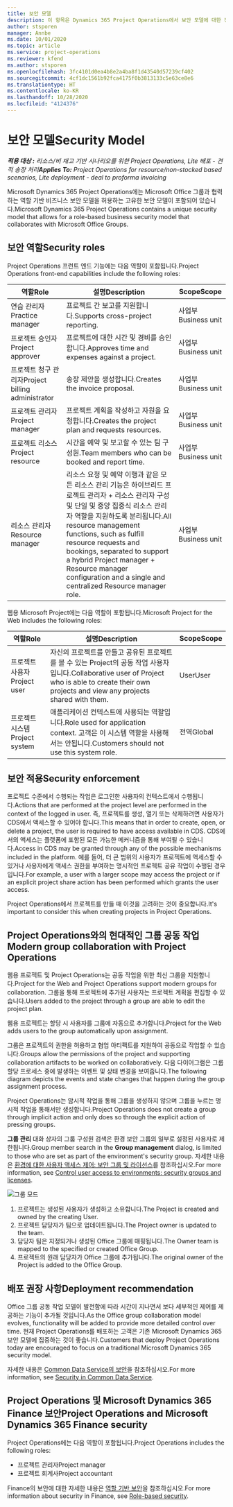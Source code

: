 ```yaml
---
title: 보안 모델
description: 이 항목은 Dynamics 365 Project Operations에서 보안 모델에 대한 정보를 제공합니다.
author: stsporen
manager: Annbe
ms.date: 10/01/2020
ms.topic: article
ms.service: project-operations
ms.reviewer: kfend
ms.author: stsporen
ms.openlocfilehash: 3fc4101d0ea4b8e2a4ba8f1d43540d57239cf402
ms.sourcegitcommit: 4cf1dc1561b92fca4175f0b3813133c5e63ce8e6
ms.translationtype: HT
ms.contentlocale: ko-KR
ms.lasthandoff: 10/28/2020
ms.locfileid: "4124376"
---
```

# <a name="security-model"></a><span data-ttu-id="9f05a-103">보안 모델</span><span class="sxs-lookup"><span data-stu-id="9f05a-103">Security Model</span></span>

<span data-ttu-id="9f05a-104">_**적용 대상 :** 리소스/비 재고 기반 시나리오를 위한 Project Operations, Lite 배포 - 견적 송장 처리_</span><span class="sxs-lookup"><span data-stu-id="9f05a-104">_**Applies To:** Project Operations for resource/non-stocked based scenarios, Lite deployment - deal to proforma invoicing_</span></span>

<span data-ttu-id="9f05a-105">Microsoft Dynamics 365 Project Operations에는 Microsoft Office 그룹과 협력하는 역할 기반 비즈니스 보안 모델을 허용하는 고유한 보안 모델이 포함되어 있습니다.</span><span class="sxs-lookup"><span data-stu-id="9f05a-105">Microsoft Dynamics 365 Project Operations contains a unique security model that allows for a role-based business security model that collaborates with Microsoft Office Groups.</span></span> 


## <a name="security-roles"></a><span data-ttu-id="9f05a-106">보안 역할</span><span class="sxs-lookup"><span data-stu-id="9f05a-106">Security roles</span></span>
<span data-ttu-id="9f05a-107">Project Operations 프런트 엔드 기능에는 다음 역할이 포함됩니다.</span><span class="sxs-lookup"><span data-stu-id="9f05a-107">Project Operations front-end capabilities include the following roles:</span></span>

| <span data-ttu-id="9f05a-108">역할</span><span class="sxs-lookup"><span data-stu-id="9f05a-108">Role</span></span>                          | <span data-ttu-id="9f05a-109">설명</span><span class="sxs-lookup"><span data-stu-id="9f05a-109">Description</span></span>                                                                                                                                                                 | <span data-ttu-id="9f05a-110">Scope</span><span class="sxs-lookup"><span data-stu-id="9f05a-110">Scope</span></span> |
|-------------------------------|-----------------------------------------------------------------------------------------------------------------------------------------------------------------------------|------|
| <span data-ttu-id="9f05a-111">연습 관리자</span><span class="sxs-lookup"><span data-stu-id="9f05a-111">Practice manager</span></span>              | <span data-ttu-id="9f05a-112">프로젝트 간 보고를 지원합니다.</span><span class="sxs-lookup"><span data-stu-id="9f05a-112">Supports cross-project reporting.</span></span>                                                                                                            | <span data-ttu-id="9f05a-113">사업부</span><span class="sxs-lookup"><span data-stu-id="9f05a-113">Business unit</span></span>              |
| <span data-ttu-id="9f05a-114">프로젝트 승인자</span><span class="sxs-lookup"><span data-stu-id="9f05a-114">Project approver</span></span>              | <span data-ttu-id="9f05a-115">프로젝트에 대한 시간 및 경비를 승인합니다.</span><span class="sxs-lookup"><span data-stu-id="9f05a-115">Approves time and expenses against a project.</span></span>                                                                                                                              | <span data-ttu-id="9f05a-116">사업부</span><span class="sxs-lookup"><span data-stu-id="9f05a-116">Business unit</span></span> |
| <span data-ttu-id="9f05a-117">프로젝트 청구 관리자</span><span class="sxs-lookup"><span data-stu-id="9f05a-117">Project billing administrator</span></span> | <span data-ttu-id="9f05a-118">송장 제안을 생성합니다.</span><span class="sxs-lookup"><span data-stu-id="9f05a-118">Creates the invoice proposal.</span></span>                                                                                                                                                 | <span data-ttu-id="9f05a-119">사업부</span><span class="sxs-lookup"><span data-stu-id="9f05a-119">Business unit</span></span> |
| <span data-ttu-id="9f05a-120">프로젝트 관리자</span><span class="sxs-lookup"><span data-stu-id="9f05a-120">Project manager</span></span>               | <span data-ttu-id="9f05a-121">프로젝트 계획을 작성하고 자원을 요청합니다.</span><span class="sxs-lookup"><span data-stu-id="9f05a-121">Creates the project plan and requests resources.</span></span>                                                                                                                              | <span data-ttu-id="9f05a-122">사업부</span><span class="sxs-lookup"><span data-stu-id="9f05a-122">Business unit</span></span> |
| <span data-ttu-id="9f05a-123">프로젝트 리소스</span><span class="sxs-lookup"><span data-stu-id="9f05a-123">Project resource</span></span>              | <span data-ttu-id="9f05a-124">시간을 예약 및 보고할 수 있는 팀 구성원.</span><span class="sxs-lookup"><span data-stu-id="9f05a-124">Team members who can be booked and report time.</span></span>                                                                                                          | <span data-ttu-id="9f05a-125">사업부</span><span class="sxs-lookup"><span data-stu-id="9f05a-125">Business unit</span></span>|
| <span data-ttu-id="9f05a-126">리소스 관리자</span><span class="sxs-lookup"><span data-stu-id="9f05a-126">Resource manager</span></span>              | <span data-ttu-id="9f05a-127">리소스 요청 및 예약 이행과 같은 모든 리소스 관리 기능은 하이브리드 프로젝트 관리자 + 리소스 관리자 구성 및 단일 및 중앙 집중식 리소스 관리자 역할을 지원하도록 분리됩니다.</span><span class="sxs-lookup"><span data-stu-id="9f05a-127">All resource management functions, such as fulfill resource requests and bookings, separated to support a hybrid Project manager + Resource manager configuration and a single and centralized Resource manager role.</span></span> | <span data-ttu-id="9f05a-128">사업부</span><span class="sxs-lookup"><span data-stu-id="9f05a-128">Business unit</span></span> |


<span data-ttu-id="9f05a-129">웹용 Microsoft Project에는 다음 역할이 포함됩니다.</span><span class="sxs-lookup"><span data-stu-id="9f05a-129">Microsoft Project for the Web includes the following roles:</span></span>

| <span data-ttu-id="9f05a-130">역할</span><span class="sxs-lookup"><span data-stu-id="9f05a-130">Role</span></span>           | <span data-ttu-id="9f05a-131">설명</span><span class="sxs-lookup"><span data-stu-id="9f05a-131">Description</span></span>                                                                                                        | <span data-ttu-id="9f05a-132">Scope</span><span class="sxs-lookup"><span data-stu-id="9f05a-132">Scope</span></span>  |
|----------------|--------------------------------------------------------------------------------------------------------------------|--------|
| <span data-ttu-id="9f05a-133">프로젝트 사용자</span><span class="sxs-lookup"><span data-stu-id="9f05a-133">Project user</span></span>   | <span data-ttu-id="9f05a-134">자신의 프로젝트를 만들고 공유된 프로젝트를 볼 수 있는 Project의 공동 작업 사용자입니다.</span><span class="sxs-lookup"><span data-stu-id="9f05a-134">Collaborative user of Project   who is able to create their own projects and view any projects shared with   them.</span></span> | <span data-ttu-id="9f05a-135">User</span><span class="sxs-lookup"><span data-stu-id="9f05a-135">User</span></span>   |
| <span data-ttu-id="9f05a-136">프로젝트 시스템</span><span class="sxs-lookup"><span data-stu-id="9f05a-136">Project system</span></span> | <span data-ttu-id="9f05a-137">애플리케이션 컨텍스트에 사용되는 역할입니다.</span><span class="sxs-lookup"><span data-stu-id="9f05a-137">Role used for application   context.</span></span> <span data-ttu-id="9f05a-138">고객은 이 시스템 역할을 사용해서는 안됩니다.</span><span class="sxs-lookup"><span data-stu-id="9f05a-138">Customers should not use this system role.</span></span>                                    | <span data-ttu-id="9f05a-139">전역</span><span class="sxs-lookup"><span data-stu-id="9f05a-139">Global</span></span> |

## <a name="security-enforcement"></a><span data-ttu-id="9f05a-140">보안 적용</span><span class="sxs-lookup"><span data-stu-id="9f05a-140">Security enforcement</span></span>
<span data-ttu-id="9f05a-141">프로젝트 수준에서 수행되는 작업은 로그인한 사용자의 컨텍스트에서 수행됩니다.</span><span class="sxs-lookup"><span data-stu-id="9f05a-141">Actions that are performed at the project level are performed in the context of the logged in user.</span></span> <span data-ttu-id="9f05a-142">즉, 프로젝트를 생성, 열기 또는 삭제하려면 사용자가 CDS에서 액세스할 수 있어야 합니다.</span><span class="sxs-lookup"><span data-stu-id="9f05a-142">This means that in order to create, open, or delete a project, the user is required to have access available in CDS.</span></span> <span data-ttu-id="9f05a-143">CDS에서의 액세스는 플랫폼에 포함된 모든 가능한 메커니즘을 통해 부여될 수 있습니다.</span><span class="sxs-lookup"><span data-stu-id="9f05a-143">Access in CDS may be granted through any of the possible mechanisms included in the platform.</span></span> <span data-ttu-id="9f05a-144">예를 들어, 더 큰 범위의 사용자가 프로젝트에 액세스할 수 있거나 사용자에게 액세스 권한을 부여하는 명시적인 프로젝트 공유 작업이 수행된 경우입니다.</span><span class="sxs-lookup"><span data-stu-id="9f05a-144">For example, a user with a larger scope may access the project or if an explicit project share action has been performed which grants the user access.</span></span>

<span data-ttu-id="9f05a-145">Project Operations에서 프로젝트를 만들 때 이것을 고려하는 것이 중요합니다.</span><span class="sxs-lookup"><span data-stu-id="9f05a-145">It's important to consider this when creating projects in Project Operations.</span></span>

## <a name="modern-group-collaboration-with-project-operations"></a><span data-ttu-id="9f05a-146">Project Operations와의 현대적인 그룹 공동 작업</span><span class="sxs-lookup"><span data-stu-id="9f05a-146">Modern group collaboration with Project Operations</span></span>
<span data-ttu-id="9f05a-147">웹용 프로젝트 및 Project Operations는 공동 작업을 위한 최신 그룹을 지원합니다.</span><span class="sxs-lookup"><span data-stu-id="9f05a-147">Project for the Web and Project Operations support modern groups for collaboration.</span></span> <span data-ttu-id="9f05a-148">그룹을 통해 프로젝트에 추가된 사용자는 프로젝트 계획을 편집할 수 있습니다.</span><span class="sxs-lookup"><span data-stu-id="9f05a-148">Users added to the project through a group are able to edit the project plan.</span></span>

<span data-ttu-id="9f05a-149">웹용 프로젝트는 할당 시 사용자를 그룹에 자동으로 추가합니다.</span><span class="sxs-lookup"><span data-stu-id="9f05a-149">Project for the Web adds users to the group automatically upon assignment.</span></span>

<span data-ttu-id="9f05a-150">그룹은 프로젝트의 권한을 허용하고 협업 아티팩트를 지원하여 공동으로 작업할 수 있습니다.</span><span class="sxs-lookup"><span data-stu-id="9f05a-150">Groups allow the permissions of the project and supporting collaboration artifacts to be worked on collaboratively.</span></span> <span data-ttu-id="9f05a-151">다음 다이어그램은 그룹 할당 프로세스 중에 발생하는 이벤트 및 상태 변경을 보여줍니다.</span><span class="sxs-lookup"><span data-stu-id="9f05a-151">The following diagram depicts the events and state changes that happen during the group assignment process.</span></span>

<span data-ttu-id="9f05a-152">Project Operations는 암시적 작업을 통해 그룹을 생성하지 않으며 그룹을 누르는 명시적 작업을 통해서만 생성합니다.</span><span class="sxs-lookup"><span data-stu-id="9f05a-152">Project Operations does not create a group through implicit action and only does so through the explicit action of pressing groups.</span></span>

<span data-ttu-id="9f05a-153">**그룹 관리** 대화 상자의 그룹 구성원 검색은 환경 보안 그룹의 일부로 설정된 사용자로 제한됩니다.</span><span class="sxs-lookup"><span data-stu-id="9f05a-153">Group member search in the **Group management** dialog, is limited to those who are set as part of the environment's security group.</span></span> <span data-ttu-id="9f05a-154">자세한 내용은 [환경에 대한 사용자 액세스 제어: 보안 그룹 및 라이선스](https://docs.microsoft.com/power-platform/admin/control-user-access)를 참조하십시오.</span><span class="sxs-lookup"><span data-stu-id="9f05a-154">For more information, see [Control user access to environments: security groups and licenses](https://docs.microsoft.com/power-platform/admin/control-user-access).</span></span>

![그룹 모드](./media/groupsmode.png)

1. <span data-ttu-id="9f05a-156">프로젝트는 생성된 사용자가 생성하고 소유합니다.</span><span class="sxs-lookup"><span data-stu-id="9f05a-156">The Project is created and owned by the creating User.</span></span>
2. <span data-ttu-id="9f05a-157">프로젝트 담당자가 팀으로 업데이트됩니다.</span><span class="sxs-lookup"><span data-stu-id="9f05a-157">The Project owner is updated to the team.</span></span>
3. <span data-ttu-id="9f05a-158">담당자 팀은 지정되거나 생성된 Office 그룹에 매핑됩니다.</span><span class="sxs-lookup"><span data-stu-id="9f05a-158">The Owner team is mapped to the specified or created Office Group.</span></span>
4. <span data-ttu-id="9f05a-159">프로젝트의 원래 담당자가 Office 그룹에 추가됩니다.</span><span class="sxs-lookup"><span data-stu-id="9f05a-159">The original owner of the Project is added to the Office Group.</span></span>

## <a name="deployment-recommendation"></a><span data-ttu-id="9f05a-160">배포 권장 사항</span><span class="sxs-lookup"><span data-stu-id="9f05a-160">Deployment recommendation</span></span>
<span data-ttu-id="9f05a-161">Office 그룹 공동 작업 모델이 발전함에 따라 시간이 지나면서 보다 세부적인 제어를 제공하는 기능이 추가될 것입니다.</span><span class="sxs-lookup"><span data-stu-id="9f05a-161">As the Office group collaboration model evolves, functionality will be added to provide more detailed control over time.</span></span> <span data-ttu-id="9f05a-162">현재 Project Operations를 배포하는 고객은 기존 Microsoft Dynamics 365 보안 모델에 집중하는 것이 좋습니다.</span><span class="sxs-lookup"><span data-stu-id="9f05a-162">Customers that deploy Project Operations today are encouraged to focus on a traditional Microsoft Dynamics 365 security model.</span></span>

<span data-ttu-id="9f05a-163">자세한 내용은 [Common Data Service의 보안](https://docs.microsoft.com/power-platform/admin/wp-security)을 참조하십시오.</span><span class="sxs-lookup"><span data-stu-id="9f05a-163">For more information, see [Security in Common Data Service](https://docs.microsoft.com/power-platform/admin/wp-security).</span></span>

## <a name="project-operations-and-microsoft-dynamics-365-finance-security"></a><span data-ttu-id="9f05a-164">Project Operations 및 Microsoft Dynamics 365 Finance 보안</span><span class="sxs-lookup"><span data-stu-id="9f05a-164">Project Operations and Microsoft Dynamics 365 Finance security</span></span>
<span data-ttu-id="9f05a-165">Project Operations에는 다음 역할이 포함됩니다.</span><span class="sxs-lookup"><span data-stu-id="9f05a-165">Project Operations includes the following roles:</span></span>

- <span data-ttu-id="9f05a-166">프로젝트 관리자</span><span class="sxs-lookup"><span data-stu-id="9f05a-166">Project manager</span></span>
- <span data-ttu-id="9f05a-167">프로젝트 회계사</span><span class="sxs-lookup"><span data-stu-id="9f05a-167">Project accountant</span></span>

<span data-ttu-id="9f05a-168">Finance의 보안에 대한 자세한 내용은 [역할 기반 보안](https://docs.microsoft.com/dynamics365/fin-ops-core/dev-itpro/sysadmin/role-based-security)을 참조하십시오.</span><span class="sxs-lookup"><span data-stu-id="9f05a-168">For more information about security in Finance, see [Role-based security](https://docs.microsoft.com/dynamics365/fin-ops-core/dev-itpro/sysadmin/role-based-security).</span></span>


